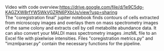 Video with code overview:https://drive.google.com/file/d/1e9C5dg-KAGZXW8rfYW5WkVGZRN6PXbUs/view?usp=sharing  
The "coregistration final" jupiter notebook finds contours of cells extracted from microscopy images and overlays them on mass spectrometry images
of the same colony and extracts cell by cell metabolite abundance data. It can also convert your MALDI mass spectrometry images .imzML file to an Excel file with
pixelwise intensities. Files "coregistration metrics.py" and "imzmlparser.py" contain the necessary functions for the pipeline. 
